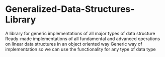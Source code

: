 # Generalized-Data-Structures-Library
A library for generic implementations of all major types of data structure Ready-made implementations of all fundamental and advanced operations on linear data structures in an object oriented way Generic way of implementation so we can use the functionality for any type of data type
